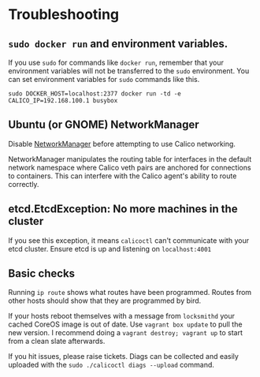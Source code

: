 # Troubleshooting

## `sudo docker run` and environment variables.

If you use `sudo` for commands like `docker run`, remember that your environment variables will not be transferred to the `sudo` environment.  You can set environment variables for `sudo` commands like this.

    sudo DOCKER_HOST=localhost:2377 docker run -td -e CALICO_IP=192.168.100.1 busybox

## Ubuntu (or GNOME) NetworkManager

Disable [NetworkManager](https://help.ubuntu.com/community/NetworkManager) before attempting to use Calico networking.

NetworkManager manipulates the routing table for interfaces in the default network namespace where Calico veth pairs are anchored for connections to containers.  This can interfere with the Calico agent's ability to route correctly. 

## etcd.EtcdException: No more machines in the cluster

If you see this exception, it means `calicoctl` can't communicate with your etcd cluster.  Ensure etcd is up and listening on `localhost:4001`

## Basic checks
Running `ip route` shows what routes have been programmed. Routes from other hosts should show that they are programmed by bird.

If your hosts reboot themselves with a message from `locksmithd` your cached CoreOS image is out of date.  Use `vagrant box update` to pull the new version.  I recommend doing a `vagrant destroy; vagrant up` to start from a clean slate afterwards.

If you hit issues, please raise tickets. Diags can be collected and easily uploaded with the `sudo ./calicoctl diags --upload` command.
